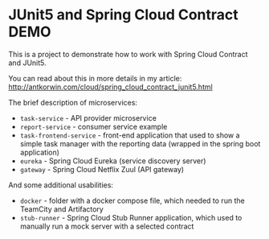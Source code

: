 # JUnit5 and Spring Cloud Contract DEMO

This is a project to demonstrate how to work with Spring Cloud Contract and JUnit5.

You can read about this in more details in my article: http://antkorwin.com/cloud/spring_cloud_contract_junit5.html

The brief description of microservices:
- `task-service` - API provider microservice
- `report-service` - consumer service example
- `task-frontend-service` - front-end application that used to show a simple task manager with the reporting data (wrapped in the spring boot application)
- `eureka` - Spring Cloud Eureka (service discovery server)
- `gateway` - Spring Cloud Netflix Zuul (API gateway)

And some additional usabilities:
- `docker` - folder with a docker compose file, which needed to run the TeamCity and Artifactory
- `stub-runner` - Spring Cloud Stub Runner application, which used to manually run a mock server with a selected contract
